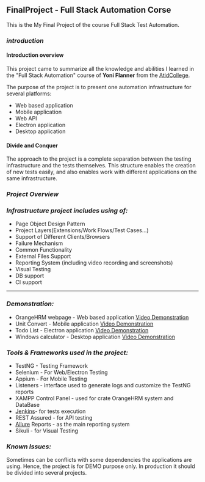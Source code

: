 ## **FinalProject - Full Stack Automation Corse**
This is the My Final Project of the course Full Stack Test Automation.

### _introduction_
#### Introduction overview

This project came to summarize all the knowledge and abilities I learned in the "Full Stack Automation" course of **Yoni Flanner** from the [AtidCollege](https://atidcollege.co.il/).

The purpose of the project is to present one automation infrastructure for several platforms:
 * Web based application
* Mobile application
* Web API
* Electron application
* Desktop application

#### Divide and Conquer
The approach to the project is a complete separation between the testing infrastructure and the tests themselves. This structure enables the creation of new tests easily, and also enables work with different applications on the same infrastructure.

### _Project Overview_

### **_Infrastructure project includes using of:_**
* Page Object Design Pattern
* Project Layers(Extensions/Work Flows/Test Cases...)
* Support of Different Clients/Browsers
* Failure Mechanism 
* Common Functionality
* External Files Support
* Reporting System (including video recording and screenshots)
* Visual Testing
* DB support
* CI support  

***

### _Demonstration:_
* OrangeHRM webpage - Web based application
[Video Demonstration](null)
* Unit Convert - Mobile application
[Video Demonstration](null)
* Todo List - Electron application
[Video Demonstration](null)
* Windows calculator - Desktop application
[Video Demonstration](null)

### _Tools & Frameworks used in the project:_
* TestNG - Testing Framework
* Selenium - For Web/Electron Testing
* Appium - For Mobile Testing
* Listeners - interface used to generate logs and customize the TestNG reports
* XAMPP Control Panel  - used for crate OrangeHRM system and DataBase
* [Jenkins](https://www.jenkins.io/)- for tests execution
* REST Assured - for API testing
* [Allure](http://allure.qatools.ru/) Reports - as the main reporting system
* Sikuli - for Visual Testing

### _Known Issues:_
Sometimes can be conflicts with some dependencies the applications are using.
Hence, the project is for DEMO purpose only. In production it should be divided into several projects.
